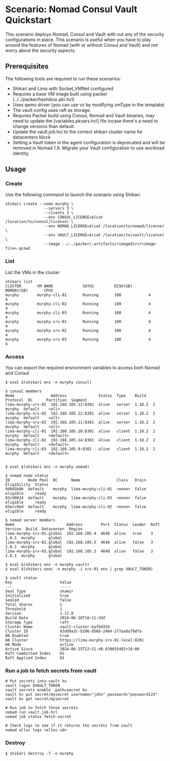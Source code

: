 # Scenario: Nomad Consul Vault Quickstart
This scenario deploys Nomad, Consul and Vault with out any of the security configurations in place. This scenario is useful when you have to play around the features of Nomad (with or without Consul and Vault) and not worry about the security aspects.

## Prerequisites
The following tools are required to run these scenarios:

- Shikari and Lima with Socket_VMNet configured
- Requires a base VM image built using packer (../../packer/hashibox.pkr.hcl)
- Uses qemu driver (you can use vz by modifying vmType in the template)
- The vault config uses raft as storage.
- Requires Packer build using Consul, Nomad and Vault binaries, may need to update the [variables.pkvars.hcl] file incase there's a need to change versions than default.
- Update the vault.job.hcl to the correct shikari cluster name for datacenters block
- Setting a Vault token in the agent configuration is deprecated and will be removed in Nomad 1.9. Migrate your Vault configuration to use workload identity.

## Usage

### Create

Use the following command to launch the scenario using Shikari.

```
shikari create --name murphy \
                 --servers 3 \
                 --clients 3 \
                 --env CONSUL_LICENSE=$(cat /location/to/consul/license) \
                 --env NOMAD_LICENSE=$(cat /location/to/nomad/license) \
                 --env VAULT_LICENSE=$(cat /location/to/vault/license) \
                 --image ../../packer/.artifacts/<imagedir>/<image-file>.qcow2

```

### List

List the VMs in the cluster

```
shikari list
CLUSTER       VM NAME             SATUS         DISK(GB)       MEMORY(GB)       CPUS
murphy        murphy-cli-01       Running       100            4                4
murphy        murphy-cli-02       Running       100            4                4
murphy        murphy-cli-03       Running       100            4                4
murphy        murphy-srv-01       Running       100            4                4
murphy        murphy-srv-02       Running       100            4                4
murphy        murphy-srv-03       Running       100            4                4
```

### Access

You can export the required environment variables to access both Nomad and Consul

```
$ eval $(shikari env -n murphy consul)

$ consul members
Node                Address              Status  Type    Build   Protocol  DC      Partition  Segment
lima-murphy-srv-01  192.168.105.13:8301  alive   server  1.18.2  2         murphy  default    <all>
lima-murphy-srv-02  192.168.105.12:8301  alive   server  1.18.2  2         murphy  default    <all>
lima-murphy-srv-03  192.168.105.11:8301  alive   server  1.18.2  2         murphy  default    <all>
lima-murphy-cli-01  192.168.105.10:8301  alive   client  1.18.2  2         murphy  default    <default>
lima-murphy-cli-02  192.168.105.14:8301  alive   client  1.18.2  2         murphy  default    <default>
lima-murphy-cli-03  192.168.105.9:8301   alive   client  1.18.2  2         murphy  default    <default>


$ eval $(shikari env -n murphy nomad)

$ nomad node status
ID        Node Pool  DC      Name                Class   Drain  Eligibility  Status
94665b9b  default    murphy  lima-murphy-cli-01  <none>  false  eligible     ready
83c90834  default    murphy  lima-murphy-cli-03  <none>  false  eligible     ready
65ecc0ed  default    murphy  lima-murphy-cli-02  <none>  false  eligible     ready

$ nomad server members
Name                       Address        Port  Status  Leader  Raft Version  Build  Datacenter  Region
lima-murphy-srv-01.global  192.168.105.4  4648  alive   true    3             1.8.1  murphy      global
lima-murphy-srv-02.global  192.168.105.5  4648  alive   false   3             1.8.1  murphy      global
lima-murphy-srv-03.global  192.168.105.3  4648  alive   false   3             1.8.1  murphy      global

$ eval $(shikari env -n murphy vault)
$ eval $(shikari exec -n murphy -i srv-01 env | grep VAULT_TOKEN)

$ vault status
Key                     Value
---                     -----
Seal Type               shamir
Initialized             true
Sealed                  false
Total Shares            1
Threshold               1
Version                 1.17.0
Build Date              2024-06-10T10:11:34Z
Storage Type            raft
Cluster Name            vault-cluster-bafbd334
Cluster ID              43dd9a3c-b196-d56b-2464-277aa8a79dfa
HA Enabled              true
HA Cluster              https://lima-murphy-srv-01.local:8201
HA Mode                 active
Active Since            2024-06-25T12:51:40.639035402+10:00
Raft Committed Index    65
Raft Applied Index      65

```

### Run a job to fetch secrets from vault

```
# Put secrets into vault kv
vault login $VAULT_TOKEN
vault secrets enable -path=secret kv
vault kv put secret/mysecret username="john" password="password123"
vault kv get secret/mysecret

# Run job to fetch those secrets 
nomad run vault.job.hcl
nomad job status fetch-secret

# Check logs to see if it returns the secrets from vault
nomad alloc logs <alloc-id>
```

### Destroy

```
$ shikari destroy -f -n murphy
```